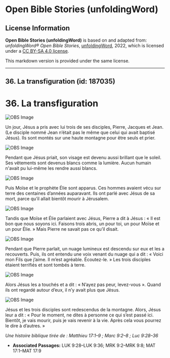 # Open Bible Stories (unfoldingWord)

## License Information

**Open Bible Stories (unfoldingWord)** is based on and adapted from: _unfoldingWord® Open Bible Stories_, [unfoldingWord](https://unfoldingword.org/utw), 2022, which is licensed under a [CC BY-SA 4.0 license](https://creativecommons.org/licenses/by-sa/4.0/legalcode.en).

This markdown version is provided under the same license.



--------------------------------

## 36. La transfiguration (id: 187035)

36\. La transfiguration
=======================

![OBS Image](https://cdn.aquifer.bible/aquifer-content/resources/UWOBS/jpg/360px/obs-en-36-01.jpg)

Un jour, Jésus a pris avec lui trois de ses disciples, Pierre, Jacques et Jean. (Le disciple nommé Jean n’était pas le même que celui qui avait baptisé Jésus). Ils sont montés sur une haute montagne pour être seuls et prier.

![OBS Image](https://cdn.aquifer.bible/aquifer-content/resources/UWOBS/jpg/360px/obs-en-36-02.jpg)

Pendant que Jésus priait, son visage est devenu aussi brillant que le soleil. Ses vêtements sont devenus blancs comme la lumière. Aucun humain n'avait pu lui\-même les rendre aussi blancs.

![OBS Image](https://cdn.aquifer.bible/aquifer-content/resources/UWOBS/jpg/360px/obs-en-36-03.jpg)

Puis Moïse et le prophète Élie sont apparus. Ces hommes avaient vécu sur terre des centaines d’années auparavant. Ils ont parlé avec Jésus de sa mort, parce qu’il allait bientôt mourir à Jérusalem.

![OBS Image](https://cdn.aquifer.bible/aquifer-content/resources/UWOBS/jpg/360px/obs-en-36-04.jpg)

Tandis que Moïse et Élie parlaient avec Jésus, Pierre a dit à Jésus : « Il est bon que nous soyons ici. Faisons trois abris, un pour toi, un pour Moïse et un pour Élie. » Mais Pierre ne savait pas ce qu’il disait.

![OBS Image](https://cdn.aquifer.bible/aquifer-content/resources/UWOBS/jpg/360px/obs-en-36-05.jpg)

Pendant que Pierre parlait, un nuage lumineux est descendu sur eux et les a recouverts. Puis, ils ont entendu une voix venant du nuage qui a dit : « Voici mon Fils que j’aime. Il m’est agréable. Écoutez\-le. » Les trois disciples étaient terrifiés et sont tombés à terre.

![OBS Image](https://cdn.aquifer.bible/aquifer-content/resources/UWOBS/jpg/360px/obs-en-36-06.jpg)

Alors Jésus les a touchés et a dit : « N’ayez pas peur, levez\-vous ». Quand ils ont regardé autour d’eux, il n’y avait plus que Jésus.

![OBS Image](https://cdn.aquifer.bible/aquifer-content/resources/UWOBS/jpg/360px/obs-en-36-07.jpg)

Jésus et les trois disciples sont redescendus de la montagne. Alors, Jésus leur a dit : « Pour le moment, ne dites à personne ce qui s’est passé ici. Bientôt, je vais mourir, puis je vais revenir à la vie. Après cela vous pourrez le dire à d’autres. »

*Une histoire biblique tirée de : Matthieu 17:1–9 ; Marc 9:2–8 ; Luc 9:28–36*

* **Associated Passages:** LUK 9:28–LUK 9:36; MRK 9:2–MRK 9:8; MAT 17:1–MAT 17:9

